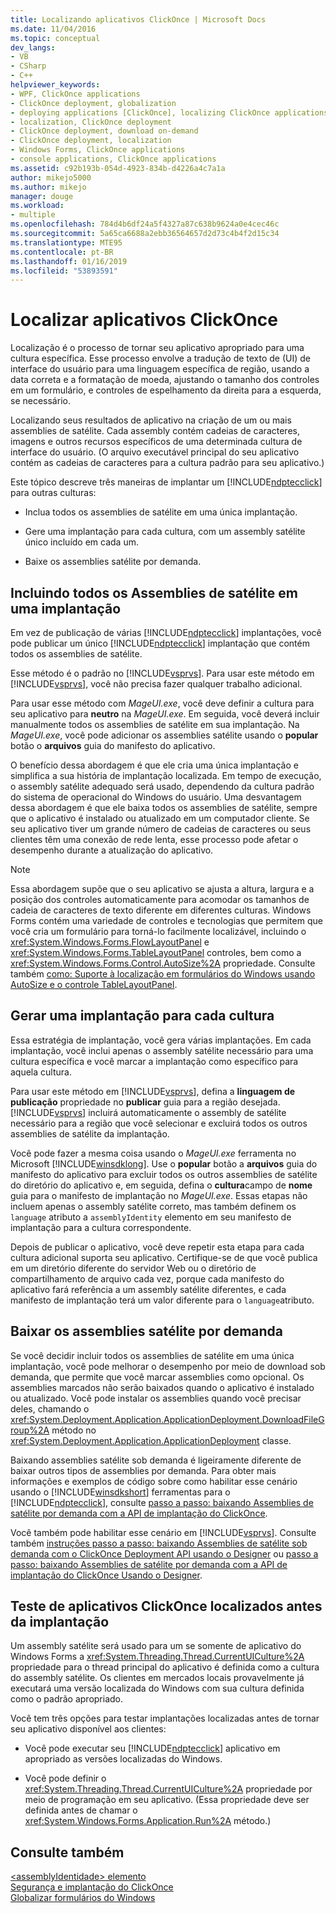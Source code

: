 ```yaml
---
title: Localizando aplicativos ClickOnce | Microsoft Docs
ms.date: 11/04/2016
ms.topic: conceptual
dev_langs:
- VB
- CSharp
- C++
helpviewer_keywords:
- WPF, ClickOnce applications
- ClickOnce deployment, globalization
- deploying applications [ClickOnce], localizing ClickOnce applications
- localization, ClickOnce deployment
- ClickOnce deployment, download on-demand
- ClickOnce deployment, localization
- Windows Forms, ClickOnce applications
- console applications, ClickOnce applications
ms.assetid: c92b193b-054d-4923-834b-d4226a4c7a1a
author: mikejo5000
ms.author: mikejo
manager: douge
ms.workload:
- multiple
ms.openlocfilehash: 784d4b6df24a5f4327a87c638b9624a0e4cec46c
ms.sourcegitcommit: 5a65ca6688a2ebb36564657d2d73c4b4f2d15c34
ms.translationtype: MTE95
ms.contentlocale: pt-BR
ms.lasthandoff: 01/16/2019
ms.locfileid: "53893591"
---
```

# <a name="localize-clickonce-applications"></a>Localizar aplicativos ClickOnce
Localização é o processo de tornar seu aplicativo apropriado para uma cultura específica. Esse processo envolve a tradução de texto de (UI) de interface do usuário para uma linguagem específica de região, usando a data correta e a formatação de moeda, ajustando o tamanho dos controles em um formulário, e controles de espelhamento da direita para a esquerda, se necessário.  
  
 Localizando seus resultados de aplicativo na criação de um ou mais assemblies de satélite. Cada assembly contém cadeias de caracteres, imagens e outros recursos específicos de uma determinada cultura de interface do usuário. (O arquivo executável principal do seu aplicativo contém as cadeias de caracteres para a cultura padrão para seu aplicativo.)  
  
 Este tópico descreve três maneiras de implantar um [!INCLUDE[ndptecclick](../deployment/includes/ndptecclick_md.md)] para outras culturas:  
  
-   Inclua todos os assemblies de satélite em uma única implantação.  
  
-   Gere uma implantação para cada cultura, com um assembly satélite único incluído em cada um.  
  
-   Baixe os assemblies satélite por demanda.  
  
## <a name="including-all-satellite-assemblies-in-a-deployment"></a>Incluindo todos os Assemblies de satélite em uma implantação  
 Em vez de publicação de várias [!INCLUDE[ndptecclick](../deployment/includes/ndptecclick_md.md)] implantações, você pode publicar um único [!INCLUDE[ndptecclick](../deployment/includes/ndptecclick_md.md)] implantação que contém todos os assemblies de satélite.  
  
 Esse método é o padrão no [!INCLUDE[vsprvs](../code-quality/includes/vsprvs_md.md)]. Para usar este método em [!INCLUDE[vsprvs](../code-quality/includes/vsprvs_md.md)], você não precisa fazer qualquer trabalho adicional.  
  
 Para usar esse método com *MageUI.exe*, você deve definir a cultura para seu aplicativo para **neutro** na *MageUI.exe*. Em seguida, você deverá incluir manualmente todos os assemblies de satélite em sua implantação. Na *MageUI.exe*, você pode adicionar os assemblies satélite usando o **popular** botão o **arquivos** guia do manifesto do aplicativo.  
  
 O benefício dessa abordagem é que ele cria uma única implantação e simplifica a sua história de implantação localizada. Em tempo de execução, o assembly satélite adequado será usado, dependendo da cultura padrão do sistema de operacional do Windows do usuário. Uma desvantagem dessa abordagem é que ele baixa todos os assemblies de satélite, sempre que o aplicativo é instalado ou atualizado em um computador cliente. Se seu aplicativo tiver um grande número de cadeias de caracteres ou seus clientes têm uma conexão de rede lenta, esse processo pode afetar o desempenho durante a atualização do aplicativo.  
  
> [!NOTE]
>  Essa abordagem supõe que o seu aplicativo se ajusta a altura, largura e a posição dos controles automaticamente para acomodar os tamanhos de cadeia de caracteres de texto diferente em diferentes culturas. Windows Forms contém uma variedade de controles e tecnologias que permitem que você cria um formulário para torná-lo facilmente localizável, incluindo o <xref:System.Windows.Forms.FlowLayoutPanel> e <xref:System.Windows.Forms.TableLayoutPanel> controles, bem como a <xref:System.Windows.Forms.Control.AutoSize%2A> propriedade.  Consulte também [como: Suporte à localização em formulários do Windows usando AutoSize e o controle TableLayoutPanel](/previous-versions/visualstudio/visual-studio-2010/1zkt8b33(v=vs.100)).  
  
## <a name="generate-one-deployment-for-each-culture"></a>Gerar uma implantação para cada cultura  
 Essa estratégia de implantação, você gera várias implantações. Em cada implantação, você inclui apenas o assembly satélite necessário para uma cultura específica e você marcar a implantação como específico para aquela cultura.  
  
 Para usar este método em [!INCLUDE[vsprvs](../code-quality/includes/vsprvs_md.md)], defina a **linguagem de publicação** propriedade no **publicar** guia para a região desejada. [!INCLUDE[vsprvs](../code-quality/includes/vsprvs_md.md)] incluirá automaticamente o assembly de satélite necessário para a região que você selecionar e excluirá todos os outros assemblies de satélite da implantação.  
  
 Você pode fazer a mesma coisa usando o *MageUI.exe* ferramenta no Microsoft [!INCLUDE[winsdklong](../deployment/includes/winsdklong_md.md)]. Use o **popular** botão a **arquivos** guia do manifesto do aplicativo para excluir todos os outros assemblies de satélite do diretório do aplicativo e, em seguida, defina o **cultura**campo de **nome** guia para o manifesto de implantação no *MageUI.exe*. Essas etapas não incluem apenas o assembly satélite correto, mas também definem os `language` atributo a `assemblyIdentity` elemento em seu manifesto de implantação para a cultura correspondente.  
  
 Depois de publicar o aplicativo, você deve repetir esta etapa para cada cultura adicional suporta seu aplicativo. Certifique-se de que você publica em um diretório diferente do servidor Web ou o diretório de compartilhamento de arquivo cada vez, porque cada manifesto do aplicativo fará referência a um assembly satélite diferentes, e cada manifesto de implantação terá um valor diferente para o `language`atributo.  
  
## <a name="download-satellite-assemblies-on-demand"></a>Baixar os assemblies satélite por demanda  
 Se você decidir incluir todos os assemblies de satélite em uma única implantação, você pode melhorar o desempenho por meio de download sob demanda, que permite que você marcar assemblies como opcional. Os assemblies marcados não serão baixados quando o aplicativo é instalado ou atualizado. Você pode instalar os assemblies quando você precisar deles, chamando o <xref:System.Deployment.Application.ApplicationDeployment.DownloadFileGroup%2A> método no <xref:System.Deployment.Application.ApplicationDeployment> classe.  
  
 Baixando assemblies satélite sob demanda é ligeiramente diferente de baixar outros tipos de assemblies por demanda. Para obter mais informações e exemplos de código sobre como habilitar esse cenário usando o [!INCLUDE[winsdkshort](../debugger/debug-interface-access/includes/winsdkshort_md.md)] ferramentas para o [!INCLUDE[ndptecclick](../deployment/includes/ndptecclick_md.md)], consulte [passo a passo: baixando Assemblies de satélite por demanda com a API de implantação do ClickOnce](../deployment/walkthrough-downloading-satellite-assemblies-on-demand-with-the-clickonce-deployment-api.md).  
  
 Você também pode habilitar esse cenário em [!INCLUDE[vsprvs](../code-quality/includes/vsprvs_md.md)].  Consulte também [instruções passo a passo: baixando Assemblies de satélite sob demanda com o ClickOnce Deployment API usando o Designer](/previous-versions/visualstudio/visual-studio-2012/ms366788(v=vs.110)) ou [passo a passo: baixando Assemblies de satélite por demanda com a API de implantação do ClickOnce Usando o Designer](/previous-versions/visualstudio/visual-studio-2013/ms366788(v=vs.120)).  
  
## <a name="testing-localized-clickonce-applications-before-deployment"></a>Teste de aplicativos ClickOnce localizados antes da implantação  
 Um assembly satélite será usado para um se somente de aplicativo do Windows Forms a <xref:System.Threading.Thread.CurrentUICulture%2A> propriedade para o thread principal do aplicativo é definida como a cultura do assembly satélite. Os clientes em mercados locais provavelmente já executará uma versão localizada do Windows com sua cultura definida como o padrão apropriado.  
  
 Você tem três opções para testar implantações localizadas antes de tornar seu aplicativo disponível aos clientes:  
  
- Você pode executar seu [!INCLUDE[ndptecclick](../deployment/includes/ndptecclick_md.md)] aplicativo em apropriado as versões localizadas do Windows.  
  
- Você pode definir o <xref:System.Threading.Thread.CurrentUICulture%2A> propriedade por meio de programação em seu aplicativo. (Essa propriedade deve ser definida antes de chamar o <xref:System.Windows.Forms.Application.Run%2A> método.)  
  
## <a name="see-also"></a>Consulte também  
 [\<assemblyIdentidade> elemento](../deployment/assemblyidentity-element-clickonce-deployment.md)   
 [Segurança e implantação do ClickOnce](../deployment/clickonce-security-and-deployment.md)   
 [Globalizar formulários do Windows](/dotnet/framework/winforms/advanced/globalizing-windows-forms)